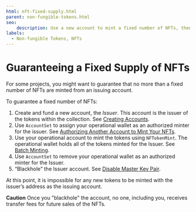 ```yaml
---
html: nft-fixed-supply.html
parent: non-fungible-tokens.html
seo:
    description: Use a new account to mint a fixed number of NFTs, then black hole the account.
labels:
  - Non-fungible Tokens, NFTs
---
```

# Guaranteeing a Fixed Supply of NFTs

For some projects, you might want to guarantee that no more than a fixed number of NFTs are minted from an issuing account.

To guarantee a fixed number of NFTs:

1. Create and fund a new account, the _Issuer_. This account is the issuer of the tokens within the collection. See [Creating Accounts](../../accounts/index.md#creating-accounts).
1. Use `AccountSet` to assign your operational wallet as an authorized minter for the issuer. See [Authorizing Another Account to Mint Your NFTs](authorizing-another-minter.md).
1. Use your operational account to mint the tokens using `NFTokenMint`. The operational wallet holds all of the tokens minted for the Issuer. See [Batch Minting](batch-minting.md).
1.  Use `AccountSet` to remove your operational wallet as an authorized minter for the Issuer.
1. “Blackhole” the Issuer account. See [Disable Master Key Pair](../../../tutorials/how-tos/manage-account-settings/disable-master-key-pair.md).

At this point, it is impossible for any new tokens to be minted with the issuer’s address as the issuing account.

**Caution** Once you "blackhole" the account, no one, including you, receives transfer fees for future sales of the NFTs.
